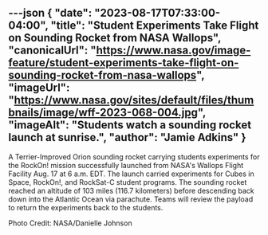 ---json
{
  "date": "2023-08-17T07:33:00-04:00",
  "title": "Student Experiments Take Flight on Sounding Rocket from NASA Wallops",
  "canonicalUrl": "https://www.nasa.gov/image-feature/student-experiments-take-flight-on-sounding-rocket-from-nasa-wallops",
  "imageUrl": "https://www.nasa.gov/sites/default/files/thumbnails/image/wff-2023-068-004.jpg",
  "imageAlt": "Students watch a sounding rocket launch at sunrise.",
  "author": "Jamie Adkins"
}
---

A Terrier-Improved Orion sounding rocket carrying students experiments for the RockOn! mission successfully launched from NASA's Wallops Flight Facility Aug. 17 at 6 a.m. EDT. The launch carried experiments for Cubes in Space, RockOn!, and RockSat-C student programs. The sounding rocket reached an altitude of 103 miles (116.7 kilometers) before descending back down into the Atlantic Ocean via parachute. Teams will review the payload to return the experiments back to the students.

Photo Credit: NASA/Danielle Johnson
